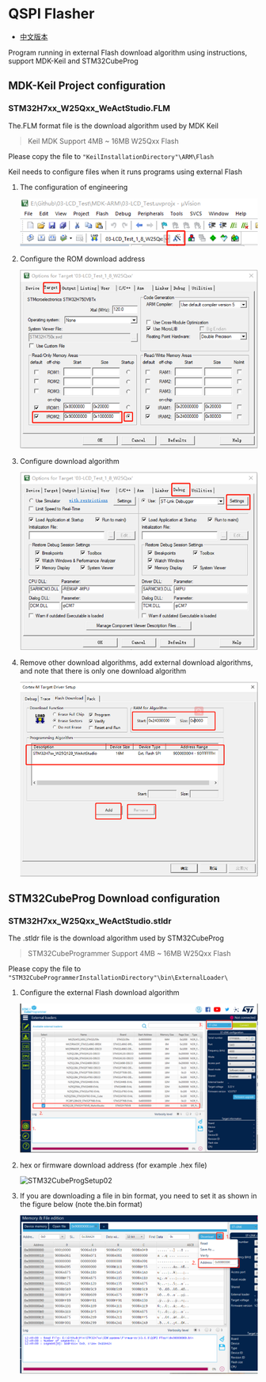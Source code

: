 # QSPI Flasher

* [中文版本](./README-zh.md)

Program running in external Flash download algorithm using instructions, support MDK-Keil and STM32CubeProg

## MDK-Keil Project configuration

### STM32H7xx_W25Qxx_WeActStudio.FLM

The.FLM format file is the download algorithm used by MDK Keil
> Keil MDK
Support 4MB ~ 16MB W25Qxx Flash

Please copy the file to `"KeilInstallationDirectory"\ARM\Flash`

Keil needs to configure files when it runs programs using external Flash

1. The configuration of engineering

    ![keilSetup1](Images/KeilSetup1.png)
2. Configure the ROM download address

    ![keilSetup2](Images/KeilSetup2.png)
3. Configure download algorithm

    ![keilSetup3](Images/KeilSetup3.png)
4. Remove other download algorithms, add external download algorithms, and note that there is only one download algorithm

    ![keilSetup4](Images/KeilSetup4.png)

## STM32CubeProg Download configuration

### STM32H7xx_W25Qxx_WeActStudio.stldr

The .stldr file is the download algorithm used by STM32CubeProg

> STM32CubeProgrammer
Support 4MB ~ 16MB W25Qxx Flash

Please copy the file to `"STM32CubeProgrammerInstallationDirectory"\bin\ExternalLoader\`

1. Configure the external Flash download algorithm

    ![STM32CubeProgSetup01](Images/STM32CubeProgSetup01.png)
2. hex or firmware download address (for example .hex file)

    ![STM32CubeProgSetup02](Images/STM32CubeProgSetup02.png)
3. If you are downloading a file in bin format, you need to set it as shown in the figure below (note the.bin format)

    ![STM32CubeProgSetup03](Images/STM32CubeProgSetup03.png)
